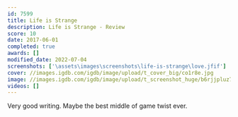 ```yaml
---
id: 7599
title: Life is Strange
description: Life is Strange - Review
score: 10
date: 2017-06-01
completed: true
awards: []
modified_date: 2022-07-04
screenshots: ['\assets\images\screenshots\life-is-strange\love.jfif']
cover: //images.igdb.com/igdb/image/upload/t_cover_big/co1r8e.jpg
image: //images.igdb.com/igdb/image/upload/t_screenshot_huge/b6rjjpluz7vzprxny8oi.jpg
videos: []
---
```

Very good writing. Maybe the best middle of game twist ever.